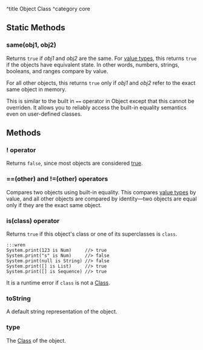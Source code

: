 ^title Object Class
^category core

## Static Methods

### **same**(obj1, obj2)

Returns `true` if *obj1* and *obj2* are the same. For [value
types](../values.html), this returns `true` if the objects have equivalent
state. In other words, numbers, strings, booleans, and ranges compare by value.

For all other objects, this returns `true` only if *obj1* and *obj2* refer to
the exact same object in memory.

This is similar to the built in `==` operator in Object except that this cannot
be overriden. It allows you to reliably access the built-in equality semantics
even on user-defined classes.

## Methods

### **!** operator

Returns `false`, since most objects are considered [true][].

[true]: control-flow.html#truth

### **==**(other) and **!=**(other) operators

Compares two objects using built-in equality. This compares [value
types](../values.html) by value, and all other objects are compared by
identity&mdash;two objects are equal only if they are the exact same object.

### **is**(class) operator

Returns `true` if this object's class or one of its superclasses is `class`.

    :::wren
    System.print(123 is Num)     //> true
    System.print("s" is Num)     //> false
    System.print(null is String) //> false
    System.print([] is List)     //> true
    System.print([] is Sequence) //> true

It is a runtime error if `class` is not a [Class][].

### **toString**

A default string representation of the object.

### **type**

The [Class][] of the object.

[class]: class.html
